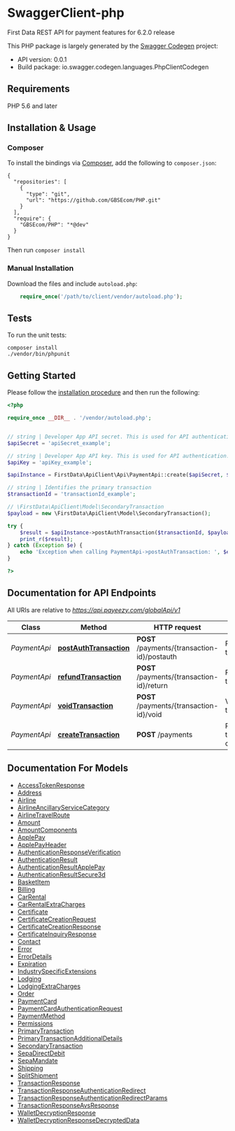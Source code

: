 # SwaggerClient-php
First Data REST API for payment features for 6.2.0 release

This PHP package is largely generated by the [Swagger Codegen](https://github.com/swagger-api/swagger-codegen) project:

- API version: 0.0.1
- Build package: io.swagger.codegen.languages.PhpClientCodegen

## Requirements

PHP 5.6 and later

<a name="installation"></a>
## Installation & Usage
### Composer

To install the bindings via [Composer](http://getcomposer.org/), add the following to `composer.json`:

```
{
  "repositories": [
    {
      "type": "git",
      "url": "https://github.com/GBSEcom/PHP.git"
    }
  ],
  "require": {
    "GBSEcom/PHP": "*@dev"
  }
}
```

Then run `composer install`

### Manual Installation

Download the files and include `autoload.php`:

```php
    require_once('/path/to/client/vendor/autoload.php');
```

## Tests

To run the unit tests:

```
composer install
./vendor/bin/phpunit
```

## Getting Started

Please follow the [installation procedure](#installation) and then run the following:

```php
<?php

require_once __DIR__ . '/vendor/autoload.php';


// string | Developer App API secret. This is used for API authentication. Secrets are provided at the time of merchant boarding.
$apiSecret = 'apiSecret_example';

// string | Developer App API key. This is used for API authentication. Keys are provided at the time of merchant boarding.
$apiKey = 'apiKey_example';

$apiInstance = FirstData\ApiClient\Api\PaymentApi::create($apiSecret, $apiKey);

// string | Identifies the primary transaction
$transactionId = 'transactionId_example';

// \FirstData\ApiClient\Model\SecondaryTransaction
$payload = new \FirstData\ApiClient\Model\SecondaryTransaction();

try {
    $result = $apiInstance->postAuthTransaction($transactionId, $payload);
    print_r($result);
} catch (Exception $e) {
    echo 'Exception when calling PaymentApi->postAuthTransaction: ', $e->getMessage(), PHP_EOL;
}

?>
```

## Documentation for API Endpoints

All URIs are relative to *https://api.payeezy.com/globalApi/v1*

Class | Method | HTTP request | Description
------------ | ------------- | ------------- | -------------
*PaymentApi* | [**postAuthTransaction**](docs/Api/PaymentApi.md#postAuthTransaction) | **POST** /payments/{transaction-id}/postauth | Postauth transaction
*PaymentApi* | [**refundTransaction**](docs/Api/PaymentApi.md#refundTransaction) | **POST** /payments/{transaction-id}/return | Return/Refund transaction
*PaymentApi* | [**voidTransaction**](docs/Api/PaymentApi.md#voidTransaction) | **POST** /payments/{transaction-id}/void | Void transaction
*PaymentApi* | [**createTransaction**](docs/Api/PaymentApi.md#createTransaction) | **POST** /payments | Primary transaction creation


## Documentation For Models

 - [AccessTokenResponse](docs/Model/AccessTokenResponse.md)
 - [Address](docs/Model/Address.md)
 - [Airline](docs/Model/Airline.md)
 - [AirlineAncillaryServiceCategory](docs/Model/AirlineAncillaryServiceCategory.md)
 - [AirlineTravelRoute](docs/Model/AirlineTravelRoute.md)
 - [Amount](docs/Model/Amount.md)
 - [AmountComponents](docs/Model/AmountComponents.md)
 - [ApplePay](docs/Model/ApplePay.md)
 - [ApplePayHeader](docs/Model/ApplePayHeader.md)
 - [AuthenticationResponseVerification](docs/Model/AuthenticationResponseVerification.md)
 - [AuthenticationResult](docs/Model/AuthenticationResult.md)
 - [AuthenticationResultApplePay](docs/Model/AuthenticationResultApplePay.md)
 - [AuthenticationResultSecure3d](docs/Model/AuthenticationResultSecure3d.md)
 - [BasketItem](docs/Model/BasketItem.md)
 - [Billing](docs/Model/Billing.md)
 - [CarRental](docs/Model/CarRental.md)
 - [CarRentalExtraCharges](docs/Model/CarRentalExtraCharges.md)
 - [Certificate](docs/Model/Certificate.md)
 - [CertificateCreationRequest](docs/Model/CertificateCreationRequest.md)
 - [CertificateCreationResponse](docs/Model/CertificateCreationResponse.md)
 - [CertificateInquiryResponse](docs/Model/CertificateInquiryResponse.md)
 - [Contact](docs/Model/Contact.md)
 - [Error](docs/Model/Error.md)
 - [ErrorDetails](docs/Model/ErrorDetails.md)
 - [Expiration](docs/Model/Expiration.md)
 - [IndustrySpecificExtensions](docs/Model/IndustrySpecificExtensions.md)
 - [Lodging](docs/Model/Lodging.md)
 - [LodgingExtraCharges](docs/Model/LodgingExtraCharges.md)
 - [Order](docs/Model/Order.md)
 - [PaymentCard](docs/Model/PaymentCard.md)
 - [PaymentCardAuthenticationRequest](docs/Model/PaymentCardAuthenticationRequest.md)
 - [PaymentMethod](docs/Model/PaymentMethod.md)
 - [Permissions](docs/Model/Permissions.md)
 - [PrimaryTransaction](docs/Model/PrimaryTransaction.md)
 - [PrimaryTransactionAdditionalDetails](docs/Model/PrimaryTransactionAdditionalDetails.md)
 - [SecondaryTransaction](docs/Model/SecondaryTransaction.md)
 - [SepaDirectDebit](docs/Model/SepaDirectDebit.md)
 - [SepaMandate](docs/Model/SepaMandate.md)
 - [Shipping](docs/Model/Shipping.md)
 - [SplitShipment](docs/Model/SplitShipment.md)
 - [TransactionResponse](docs/Model/TransactionResponse.md)
 - [TransactionResponseAuthenticationRedirect](docs/Model/TransactionResponseAuthenticationRedirect.md)
 - [TransactionResponseAuthenticationRedirectParams](docs/Model/TransactionResponseAuthenticationRedirectParams.md)
 - [TransactionResponseAvsResponse](docs/Model/TransactionResponseAvsResponse.md)
 - [WalletDecryptionResponse](docs/Model/WalletDecryptionResponse.md)
 - [WalletDecryptionResponseDecryptedData](docs/Model/WalletDecryptionResponseDecryptedData.md)
